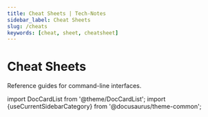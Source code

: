 ```yaml
---
title: Cheat Sheets | Tech-Notes
sidebar_label: Cheat Sheets
slug: /cheats
keywords: [cheat, sheet, cheatsheet]
---
```


# Cheat Sheets

Reference guides for command-line interfaces.

import DocCardList from '@theme/DocCardList';
import {useCurrentSidebarCategory} from '@docusaurus/theme-common';

<DocCardList items={useCurrentSidebarCategory().items}/>

